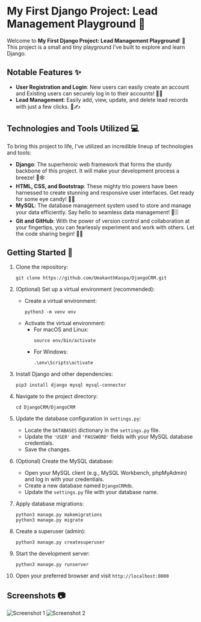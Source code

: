 
# My First Django Project: Lead Management Playground 🌱

Welcome to **My First Django Project: Lead Management Playground**! 🚀 This project is a small and tiny playground I've built to explore and learn Django.

## Notable Features ✨
- **User Registration and Login**: New users can easily create an account and Existing users can securely log in to their accounts! 🚪🔐
- **Lead Management**: Easily add, view, update, and delete lead records with just a few clicks. 💼✍️

## Technologies and Tools Utilized 💻
To bring this project to life, I've utilized an incredible lineup of technologies and tools:

- **Django**: The superheroic web framework that forms the sturdy backbone of this project. It will make your development process a breeze! 💪🕸️
- **HTML, CSS, and Bootstrap**: These mighty trio powers have been harnessed to create stunning and responsive user interfaces. Get ready for some eye candy! 🎨🌟
- **MySQL**: The database management system used to store and manage your data efficiently. Say hello to seamless data management! 💾🗄️
- **Git and GitHub**: With the power of version control and collaboration at your fingertips, you can fearlessly experiment and work with others. Let the code sharing begin! 🤝🚀

## Getting Started 🌟

1. Clone the repository:
   ```
   git clone https://github.com/UmakanthKaspa/DjangoCRM.git
   ```

2. (Optional) Set up a virtual environment (recommended):
   - Create a virtual environment:
     ```
     python3 -m venv env
     ```
   - Activate the virtual environment:
     - For macOS and Linux:
       ```
       source env/bin/activate
       ```
     - For Windows:
       ```
       .\env\Scripts\activate
       ```

3. Install Django and other dependencies:
   ```
   pip3 install django mysql mysql-connector
   ```

4. Navigate to the project directory:
   ```
   cd DjangoCRM/DjangoCRM
   ```

5. Update the database configuration in `settings.py`:
   - Locate the `DATABASES` dictionary in the `settings.py` file.
   - Update the `'USER'` and `'PASSWORD'` fields with your MySQL database credentials.
   - Save the changes.

6. (Optional) Create the MySQL database:
   - Open your MySQL client (e.g., MySQL Workbench, phpMyAdmin) and log in with your credentials.
   - Create a new database named `DjangoCRMdb`.
   - Update the `settings.py` file with your database name.

7. Apply database migrations:
   ```
   python3 manage.py makemigrations
   python3 manage.py migrate
   ```

8. Create a superuser (admin):
   ```
   python3 manage.py createsuperuser
   ```

9. Start the development server:
   ```
   python3 manage.py runserver
   ```

10. Open your preferred browser and visit `http://localhost:8000`

## Screenshots 📷

![Screenshot 1](https://github.com/UmakanthKaspa/DjangoCRM/assets/124495588/ed581876-fc52-4ccc-8195-7df8384efbbd)
![Screenshot 2](https://github.com/UmakanthKaspa/DjangoCRM/assets/124495588/4966904d-5a7c-4fc8-a94f-55250a96e148)


